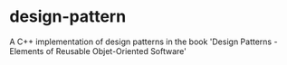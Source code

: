 design-pattern
==============

A C++ implementation of design patterns in the book 'Design Patterns - Elements of Reusable Objet-Oriented Software'


